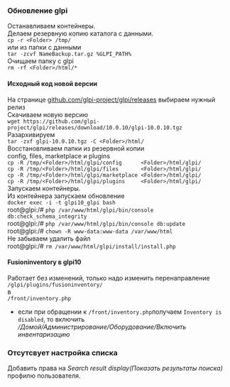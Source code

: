 
### Обновление glpi  
Останавливаем контейнеры.  
Делаем резервную копию каталога с данными.  
```cp -r <Folder> /tmp/```  
или из папки с данными  
```tar -zcvf NameBackup.tar.gz %GLPI_PATH%```  
Очищаем папку с glpi  
```rm -rf <Folder>/html/*```  
#### Исходный код новой версии  
На странице [github.com/glpi-project/glpi/releases](https://github.com/glpi-project/glpi/releases) выбираем нужный релиз   
Скачиваем новую версию  
```wget https://github.com/glpi-project/glpi/releases/download/10.0.10/glpi-10.0.10.tgz```  
Разархивируем  
```tar -zxf glpi-10.0.10.tgz -C <Folder>/html/```  
Восстановливаем папки из резервной копии  
config, files, marketplace и plugins  
```cp -R /tmp/<Folder>/html/glpi/config      <Folder>/html/glpi/```  
```cp -R /tmp/<Folder>/html/glpi/files       <Folder>/html/glpi/```  
```cp -R /tmp/<Folder>/html/glpi/marketplace <Folder>/html/glpi/```  
```cp -R /tmp/<Folder>/html/glpi/plugins     <Folder>/html/glpi/```  
Запускаем контейнеры.  
Из контейнера запускаем обновление  
```docker exec -i -t glpi10_glpi bash```  
    root@glpi:/# ```php /var/www/html/glpi/bin/console db:check_schema_integrity```  
    root@glpi:/# ```php /var/www/html/glpi/bin/console db:update```  
    root@glpi:/# ```chown -R www-data:www-data /var/www/html```  
Не забываем удалить файл  
    root@glpi:/# ```rm /var/www/html/glpi/install/install.php```  
 
#### Fusioninventory в glpi10  
Работает без изменений, только надо изменить перенаправление  
```/glpi/plugins/fusioninventory/```   
в  
```/front/inventory.php```  
- если при обращении к ```/front/inventory.php```получаем ```Inventory is disabled```, то включить  
_/Домой/Администрирование/Оборудование/Включить инвентаризацию_  

### Отсутсвует настройка списка  
Добавить права на _Search result display(Показать результаты поиска)_ профилю пользователя.  
